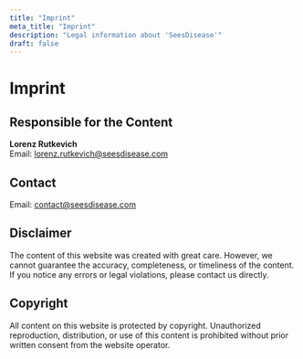 ```yaml
---
title: "Imprint"
meta_title: "Imprint"
description: "Legal information about 'SeesDisease'"
draft: false
---
```


# Imprint

## Responsible for the Content  
**Lorenz Rutkevich**  
Email: [lorenz.rutkevich@seesdisease.com](mailto:lorenz.rutkevich@seesdisease.com)

## Contact  
Email: [contact@seesdisease.com](mailto:lorenz.rutkevich@seesdisease.com)  

## Disclaimer  
The content of this website was created with great care. However, we cannot guarantee the accuracy, completeness, or timeliness of the content. If you notice any errors or legal violations, please contact us directly.

## Copyright  
All content on this website is protected by copyright. Unauthorized reproduction, distribution, or use of this content is prohibited without prior written consent from the website operator.

